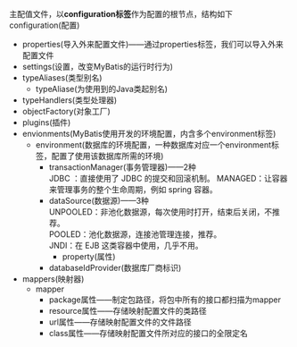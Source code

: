 主配值文件，以**configuration标签**作为配置的根节点，结构如下   
configuration(配置)
   * properties(导入外来配置文件)——通过properties标签，我们可以导入外来配置文件     
   * settings(设置，改变MyBatis的运行时行为)
   * typeAliases(类型别名)
       * typeAliase(为使用到的Java类起别名)
   * typeHandlers(类型处理器)   
   * objectFactory(对象工厂)   
   * plugins(插件)   
   * envionments(MyBatis使用开发的环境配置，内含多个environment标签)  
       * environment(数据库的环境配置，一种数据库对应一个environment标签，配置了使用该数据库所需的环境)  
          * transactionManager(事务管理器)——2种    
            JDBC ：直接使用了 JDBC 的提交和回滚机制。
            MANAGED：让容器来管理事务的整个生命周期，例如 spring 容器。
          * dataSource(数据源)——3种    
            UNPOOLED：非池化数据源，每次使用时打开，结束后关闭，不推荐。  
            POOLED：池化数据源，连接池管理连接，推荐。  
            JNDI：在 EJB 这类容器中使用，几乎不用。  
              * property(属性)
          * databaseIdProvider(数据库厂商标识) 
   * mappers(映射器) 
      * mapper   
         * package属性——制定包路径，将包中所有的接口都扫描为mapper  
         * resource属性——存储映射配置文件的类路径
         * url属性——存储映射配置文件的文件路径
         * class属性——存储映射配置文件所对应的接口的全限定名
